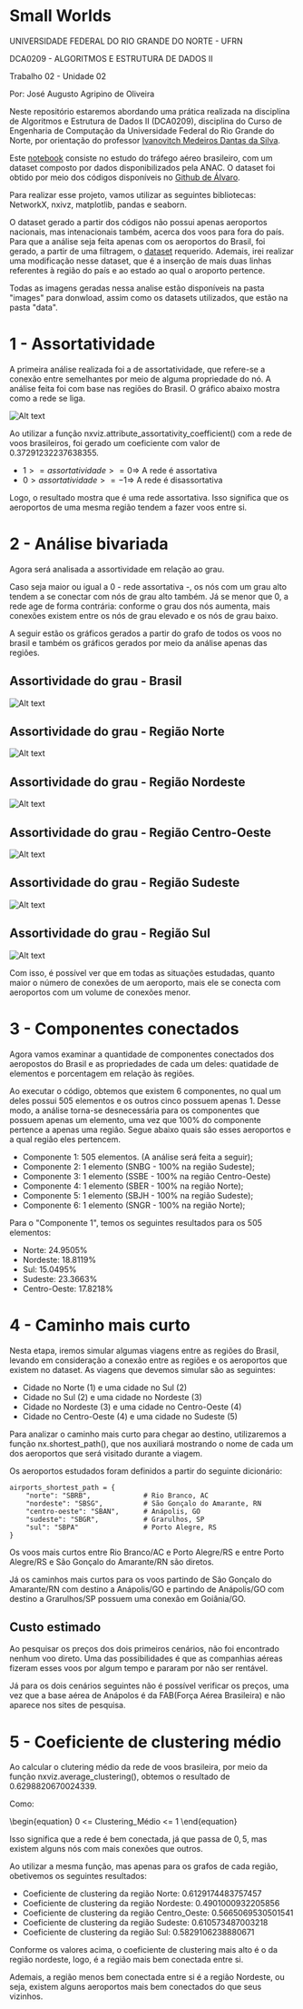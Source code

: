 # Small Worlds

UNIVERSIDADE FEDERAL DO RIO GRANDE DO NORTE - UFRN

DCA0209 - ALGORITMOS E ESTRUTURA DE DADOS II

Trabalho 02 - Unidade 02

Por: José Augusto Agripino de Oliveira

Neste repositório estaremos abordando uma prática realizada na disciplina de Algoritmos e Estrutura de Dados II (DCA0209), disciplina do Curso de Engenharia de Computação da Universidade Federal do Rio Grande do Norte, por orientação do professor [Ivanovitch Medeiros Dantas da Silva](https://github.com/ivanovitchm).

Este [notebook](https://github.com/AugustoOliveira099/Data-Structure-II/blob/main/Small_Worlds/Small_Worlds.ipynb) consiste no estudo do tráfego aéreo brasileiro, com um dataset composto por dados disponibilizados pela ANAC. O dataset foi obtido por meio dos códigos disponíveis no [Github de Álvaro](https://github.com/alvarofpp/dataset-flights-brazil).

Para realizar esse projeto, vamos utilizar as seguintes bibliotecas: NetworkX, nxivz, matplotlib, pandas e seaborn.

O dataset gerado a partir dos códigos não possui apenas aeroportos nacionais, mas intenacionais também, acerca dos voos para fora do país. Para que a análise seja feita apenas com os aeroportos do Brasil, foi gerado, a partir de uma filtragem, o [dataset](https://github.com/AugustoOliveira099/Data-Structure-II/blob/main/Small_Worlds/data/air_traffic_brasil.graphml) requerido. Ademais, irei realizar uma modificação nesse dataset, que é a inserção de mais duas linhas referentes à região do país e ao estado ao qual o aroporto pertence.

Todas as imagens geradas nessa analise estão disponíveis na pasta "images" para donwload, assim como os datasets utilizados, que estão na pasta "data".


# 1 - Assortatividade

A primeira análise realizada foi a de assortatividade, que refere-se a conexão entre semelhantes por meio de alguma propriedade do nó. A análise feita foi com base nas regiões do Brasil. O gráfico abaixo mostra como a rede se liga.

![Alt text](https://github.com/AugustoOliveira099/Data-Structure-II/blob/main/Small_Worlds/Images/assortativity.png)

Ao utilizar a função nxviz.attribute_assortativity_coefficient() com a rede de voos brasileiros, foi gerado um coeficiente com valor de $0.37291232237638355$.

- $1 >= assortatividade >= 0 \Rightarrow$ A rede é assortativa
- $0 > assortatividade >= -1 \Rightarrow$ A rede é disassortativa

Logo, o resultado mostra que é uma rede assortativa. Isso significa que os aeroportos de uma mesma região tendem a fazer voos entre si.


# 2 - Análise bivariada

Agora será analisada a assortividade em relação ao grau. 

Caso seja maior ou igual a $0$ - rede assortativa -, os nós com um grau alto tendem a se conectar com nós de grau alto também. Já se menor que $0$, a rede age de forma contrária: conforme o grau dos nós aumenta, mais conexões existem entre os nós de grau elevado e os nós de grau baixo.

A seguir estão os gráficos gerados a partir do grafo de todos os voos no brasil e também os gráficos gerados por meio da análise apenas das regiões.

## Assortividade do grau - Brasil

![Alt text](https://github.com/AugustoOliveira099/Data-Structure-II/blob/main/Small_Worlds/Images/Brazil_degree_assortativity.png)

## Assortividade do grau - Região Norte

![Alt text](https://github.com/AugustoOliveira099/Data-Structure-II/blob/main/Small_Worlds/Images/NORTE_degree_assortativity.png)

## Assortividade do grau - Região Nordeste

![Alt text](https://github.com/AugustoOliveira099/Data-Structure-II/blob/main/Small_Worlds/Images/NORDESTE_degree_assortativity.png)

## Assortividade do grau - Região Centro-Oeste

![Alt text](https://github.com/AugustoOliveira099/Data-Structure-II/blob/main/Small_Worlds/Images/CENTRO-OESTE_degree_assortativity.png)

## Assortividade do grau - Região Sudeste

![Alt text](https://github.com/AugustoOliveira099/Data-Structure-II/blob/main/Small_Worlds/Images/SUDESTE_degree_assortativity.png)

## Assortividade do grau - Região Sul

![Alt text](https://github.com/AugustoOliveira099/Data-Structure-II/blob/main/Small_Worlds/Images/SUL_degree_assortativity.png)

Com isso, é possível ver que em todas as situações estudadas, quanto maior o número de conexões de um aeroporto, mais ele se conecta com aeroportos com um volume de conexões menor.


# 3 - Componentes conectados

Agora vamos examinar a quantidade de componentes conectados dos aeropostos do Brasil e as propriedades de cada um deles: quatidade de elementos e porcentagem em relação às regiões.

Ao executar o código, obtemos que existem 6 componentes, no qual um deles possui 505 elementos e os outros cinco possuem apenas 1. Desse modo, a análise torna-se desnecessária para os componentes que possuem apenas um elemento, uma vez que 100% do componente pertence a apenas uma região. Segue abaixo quais são esses aeroportos e a qual região eles pertencem.

- Componente 1: $505$ elementos. (A análise será feita a seguir);
- Componente 2: $1$ elemento (SNBG - 100% na região Sudeste);
- Componente 3: $1$ elemento (SSBE - 100% na região Centro-Oeste)
- Componente 4: $1$ elemento (SBER - 100% na região Norte);
- Componente 5: $1$ elemento (SBJH - 100% na região Sudeste);
- Componente 6: $1$ elemento (SNGR - 100% na região Norte);

Para o "Componente 1", temos os seguintes resultados para os $505$ elementos:

- Norte: $24.9505$%
- Nordeste: $18.8119$%
- Sul: $15.0495$%
- Sudeste: $23.3663$%
- Centro-Oeste: $17.8218$%

# 4 - Caminho mais curto

Nesta etapa, iremos simular algumas viagens entre as regiões do Brasil, levando em consideração a conexão entre as regiões e os aeroportos que existem no dataset. As viagens que devemos simular são as seguintes:

- Cidade no Norte (1) e uma cidade no Sul (2)
- Cidade no Sul (2) e uma cidade no Nordeste (3)
- Cidade no Nordeste (3) e uma cidade no Centro-Oeste (4)
- Cidade no Centro-Oeste (4) e uma cidade no Sudeste (5)

Para analizar o caminho mais curto para chegar ao destino, utilizaremos a função nx.shortest_path(), que nos auxiliará mostrando o nome de cada um dos aeroportos que será visitado durante a viagem.

Os aeroportos estudados foram definidos a partir do seguinte dicionário:

```
airports_shortest_path = {
    "norte": "SBRB",             # Rio Branco, AC
    "nordeste": "SBSG",          # São Gonçalo do Amarante, RN
    "centro-oeste": "SBAN",      # Anápolis, GO
    "sudeste": "SBGR",           # Grarulhos, SP
    "sul": "SBPA"                # Porto Alegre, RS
}
```

Os voos mais curtos entre Rio Branco/AC e Porto Alegre/RS e entre Porto Alegre/RS e São Gonçalo do Amarante/RN são diretos. 

Já os caminhos mais curtos para os voos partindo de São Gonçalo do Amarante/RN com destino a Anápolis/GO e partindo de Anápolis/GO com destino a Grarulhos/SP possuem uma conexão em Goiânia/GO.

## Custo estimado

Ao pesquisar os preços dos dois primeiros cenários, não foi encontrado nenhum voo direto. Uma das possibilidades é que as companhias aéreas fizeram esses voos por algum tempo e pararam  por não ser rentável.

Já para os dois cenários seguintes não é possível verificar os preços, uma vez que a base aérea de Anápolos é da FAB(Força Aérea Brasileira) e não aparece nos sites de pesquisa.


# 5 - Coeficiente de clustering médio

Ao calcular o clutering médio da rede de voos brasileira, por meio da função nxviz.average_clustering(), obtemos o resultado de $0.6298820670024339$.

Como: 

\begin{equation}
  0 <= Clustering_Médio <= 1
\end{equation}

Isso significa que a rede é bem conectada, já que passa de $0,5$, mas existem alguns nós com mais conexões que outros.

Ao utilizar a mesma função, mas apenas para os grafos de cada região, obetivemos os seguintes resultados:

- Coeficiente de clustering da região Norte:  0.6129174483757457
- Coeficiente de clustering da região Nordeste:  0.4901000932205856
- Coeficiente de clustering da região Centro_Oeste:  0.5665069530501541
- Coeficiente de clustering da região Sudeste:  0.610573487003218
- Coeficiente de clustering da região Sul:  0.5829106238880671

Conforme os valores acima, o coeficiente de clustering mais alto é o da região nordeste, logo, é a região mais bem conectada entre si.

Ademais, a região menos bem conectada entre si é a região Nordeste, ou seja, existem alguns aeroportos mais bem conectados do que seus vizinhos.
